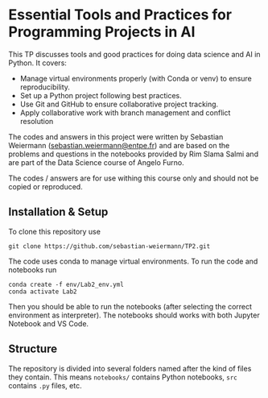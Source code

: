 # Essential Tools and Practices for Programming Projects in AI

This TP discusses tools and good practices for doing data science and AI in Python. It covers:
- Manage virtual environments properly (with Conda or venv) to ensure reproducibility.
- Set up a Python project following best practices.
- Use Git and GitHub to ensure collaborative project tracking.
- Apply collaborative work with branch management and conflict resolution

The codes and answers in this project were written by Sebastian Weiermann ([sebastian.weiermann@entpe.fr](sebastian.weiermann@entpe.fr)) and are based on the problems and questions in the notebooks provided by Rim Slama Salmi and are part of the Data Science course of Angelo Furno.

The codes / answers are for use withing this course only and should not be copied or reproduced.

## Installation & Setup

To clone this repository use
```shell
git clone https://github.com/sebastian-weiermann/TP2.git
```

The code uses conda to manage virtual environments. To run the code and notebooks run
```shell
conda create -f env/Lab2_env.yml
conda activate Lab2
```
Then you should be able to run the notebooks (after selecting the correct environment as interpreter).
The notebooks should works with both Jupyter Notebook and VS Code.

## Structure
The repository is divided into several folders named after the kind of files they contain.
This means `notebooks/` contains Python notebooks, `src` contains `.py` files, etc.
